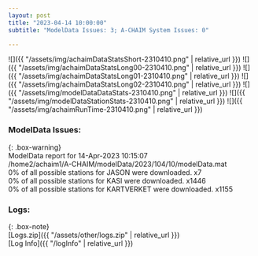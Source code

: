 ```yaml
---
layout: post
title: "2023-04-14 10:00:00"
subtitle: "ModelData Issues: 3; A-CHAIM System Issues: 0"

---
```


![]({{ "/assets/img/achaimDataStatsShort-2310410.png" | relative_url }})
![]({{ "/assets/img/achaimDataStatsLong00-2310410.png" | relative_url }})
![]({{ "/assets/img/achaimDataStatsLong01-2310410.png" | relative_url }})
![]({{ "/assets/img/achaimDataStatsLong02-2310410.png" | relative_url }})
![]({{ "/assets/img/modelDataDataStats-2310410.png" | relative_url }})
![]({{ "/assets/img/modelDataStationStats-2310410.png" | relative_url }})
![]({{ "/assets/img/achaimRunTime-2310410.png" | relative_url }})


### ModelData Issues:  
  
{: .box-warning}  
 ModelData report for 14-Apr-2023 10:15:07   
 /home2/achaim1/A-CHAIM/modelData/2023/104/10/modelData.mat   
 0% of all possible stations for JASON were downloaded. x7   
 0% of all possible stations for KASI were downloaded. x1446   
 0% of all possible stations for KARTVERKET were downloaded. x1155   
  


### Logs:  
  
{: .box-note}  
[Logs.zip]({{ "/assets/other/logs.zip" | relative_url }})  
[Log Info]({{ "/logInfo" | relative_url }})  
